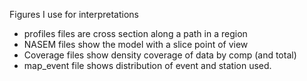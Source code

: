 Figures I use for interpretations

- profiles files are cross section along a path in a region
- NASEM files show the model with a slice point of view
- Coverage files show density coverage of data by comp (and total)
- map_event file shows distribution of event and station used.
